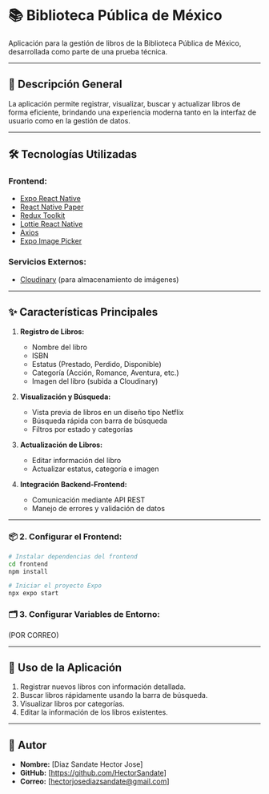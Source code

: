# 📚 Biblioteca Pública de México

Aplicación para la gestión de libros de la Biblioteca Pública de México, desarrollada como parte de una prueba técnica.

---

## 🚀 Descripción General

La aplicación permite registrar, visualizar, buscar y actualizar libros de forma eficiente, brindando una experiencia moderna tanto en la interfaz de usuario como en la gestión de datos.

---

## 🛠️ Tecnologías Utilizadas

### **Frontend:**

- [Expo React Native](https://reactnative.dev/)
- [React Native Paper](https://callstack.github.io/react-native-paper/)
- [Redux Toolkit](https://redux-toolkit.js.org/)
- [Lottie React Native](https://lottiefiles.com/)
- [Axios](https://axios-http.com/)
- [Expo Image Picker](https://docs.expo.dev/versions/latest/sdk/imagepicker/)

### **Servicios Externos:**

- [Cloudinary](https://cloudinary.com/) (para almacenamiento de imágenes)

---

## ✨ Características Principales

1. **Registro de Libros:**

   - Nombre del libro
   - ISBN
   - Estatus (Prestado, Perdido, Disponible)
   - Categoría (Acción, Romance, Aventura, etc.)
   - Imagen del libro (subida a Cloudinary)

2. **Visualización y Búsqueda:**

   - Vista previa de libros en un diseño tipo Netflix
   - Búsqueda rápida con barra de búsqueda
   - Filtros por estado y categorías

3. **Actualización de Libros:**

   - Editar información del libro
   - Actualizar estatus, categoría e imagen

4. **Integración Backend-Frontend:**

   - Comunicación mediante API REST
   - Manejo de errores y validación de datos

---


### 📦 **2. Configurar el Frontend:**

```bash
# Instalar dependencias del frontend
cd frontend
npm install

# Iniciar el proyecto Expo
npx expo start
```


### 🗂️ **3. Configurar Variables de Entorno:**

(POR CORREO)

---

## 🚀 Uso de la Aplicación

1. Registrar nuevos libros con información detallada.
2. Buscar libros rápidamente usando la barra de búsqueda.
3. Visualizar libros por categorías.
4. Editar la información de los libros existentes.

---


## 👤 Autor

- **Nombre:** [Diaz Sandate Hector Jose]
- **GitHub:** [https://github.com/HectorSandate]
- **Correo:** [hectorjosediazsandate@gmail.com]



